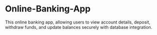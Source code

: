 # Online-Banking-App
This online banking app, allowing users to view account details, deposit, withdraw funds, and update balances securely with  database integration. 
